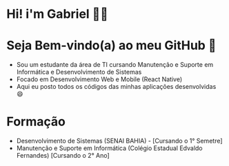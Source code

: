 # Hi! i'm Gabriel 🤩👋

# Seja Bem-vindo(a) ao meu GitHub 🥳

* Sou um estudante da área de TI cursando Manutenção e Suporte em Informática e Desenvolvimento de Sistemas
* Focado em Desenvolvimento Web e Mobile (React Native)
* Aqui eu posto todos os códigos das minhas aplicações desenvolvidas 😄

# Formação
- Desenvolvimento de Sistemas (SENAI BAHIA) - [Cursando o 1° Semetre]
- Manutenção e Suporte em Informática (Colégio Estadual Edvaldo Fernandes) [Cursando o 2° Ano]
